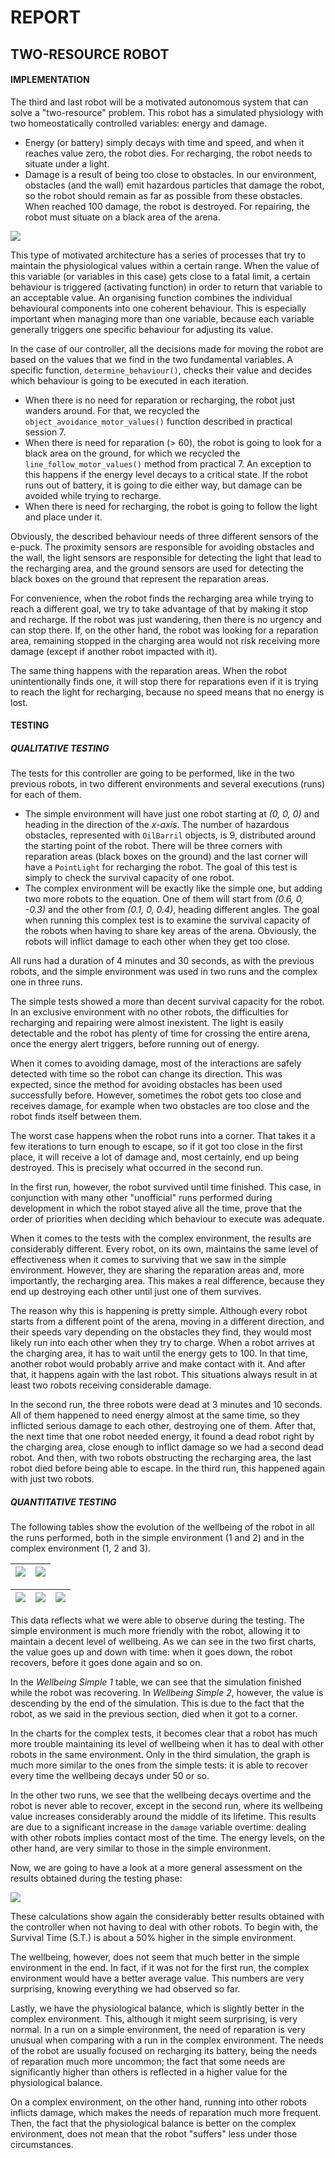 # REPORT

## TWO-RESOURCE ROBOT

#### IMPLEMENTATION

The third and last robot will be a motivated autonomous system that can solve a "two-resource" problem. This robot has a simulated physiology with two homeostatically controlled variables: energy and damage. 

* Energy (or battery) simply decays with time and speed, and when it reaches value zero, the robot dies. For recharging, the robot needs to situate under a light.
* Damage is a result of being too close to obstacles. In our environment, obstacles (and the wall) emit hazardous particles that damage the robot, so the robot should remain as far as possible from these obstacles. When reached 100 damage, the robot is destroyed. For repairing, the robot must situate on a black area of the arena.

![](images/diagrams/Resources-Diagram.jpg)

This type of motivated architecture has a series of processes that try to maintain the physiological values within a certain range. When the value of this variable (or variables in this case) gets close to a fatal limit, a certain behaviour is triggered (activating function) in order to return that variable to an acceptable value. An organising function combines the individual behavioural components into one coherent behaviour. This is especially important when managing more than one variable, because each variable generally triggers one specific behaviour for adjusting its value.

In the case of our controller, all the decisions made for moving the robot are based on the values that we find in the two fundamental variables. A specific function, `determine_behaviour()`, checks their value and decides which behaviour is going to be executed in each iteration. 

* When there is no need for reparation or recharging, the robot just wanders around. For that, we recycled the `object_avoidance_motor_values()` function described in practical session 7. 
* When there is need for reparation (> 60), the robot is going to look for a black area on the ground, for which we recycled the `line_follow_motor_values()` method from practical 7. An exception to this happens if the energy level decays to a critical state. If the robot runs out of battery, it is going to die either way, but damage can be avoided while trying to recharge.
* When there is need for recharging, the robot is going to follow the light and place under it. 

Obviously, the described behaviour needs of three different sensors of the e-puck. The proximity sensors are responsible for avoiding obstacles and the wall, the light sensors are responsible for detecting the light that lead to the recharging area, and the ground sensors are used for detecting the black boxes on the ground that represent the reparation areas.

For convenience, when the robot finds the recharging area while trying to reach a different goal, we try to take advantage of that by making it stop and recharge. If the robot was just wandering, then there is no urgency and can stop there. If, on the other hand, the robot was looking for a reparation area, remaining stopped in the charging area would not risk receiving more damage (except if another robot impacted with it).

The same thing happens with the reparation areas. When the robot unintentionally finds one, it will stop there for reparations even if it is trying to reach the light for recharging, because no speed means that no energy is lost. 


#### TESTING

##### QUALITATIVE TESTING

The tests for this controller are going to be performed, like in the two previous robots, in two different environments and several executions (runs) for each of them.

* The simple environment will have just one robot starting at *(0, 0, 0)* and heading in the direction of the *x-axis*. The number of hazardous obstacles, represented with `OilBarril` objects, is 9, distributed around the starting point of the robot. There will be three corners with reparation areas (black boxes on the ground) and the last corner will have a `PointLight` for recharging the robot. The goal of this test is simply to check the survival capacity of one robot. 
* The complex environment will be exactly like the simple one, but adding two more robots to the equation. One of them will start from *(0.6, 0, -0.3)* and the other from *(0.1, 0, 0.4)*, heading different angles. The goal when running this complex test is to examine the survival capacity of the robots when having to share key areas of the arena. Obviously, the robots will inflict damage to each other when they get too close. 

All runs had a duration of 4 minutes and 30 seconds, as with the previous robots, and the simple environment was used in two runs and the complex one in three runs.

The simple tests showed a more than decent survival capacity for the robot. In an exclusive environment with no other robots, the difficulties for recharging and repairing were almost inexistent. The light is easily detectable and the robot has plenty of time for crossing the entire arena, once the energy alert triggers, before running out of energy. 

When it comes to avoiding damage, most of the interactions are safely detected with time so the robot can change its direction. This was expected, since the method for avoiding obstacles has been used successfully before. However, sometimes the robot gets too close and receives damage, for example when two obstacles are too close and the robot finds itself between them. 

The worst case happens when the robot runs into a corner. That takes it a few iterations to turn enough to escape, so if it got too close in the first place, it will receive a lot of damage and, most certainly, end up being destroyed. This is precisely what occurred in the second run. 

In the first run, however, the robot survived until time finished. This case, in conjunction with many other "unofficial" runs performed during development in which the robot stayed alive all the time, prove that the order of priorities when deciding which behaviour to execute was adequate. 

When it comes to the tests with the complex environment, the results are considerably different. Every robot, on its own, maintains the same level of effectiveness when it comes to surviving that we saw in the simple environment. However, they are sharing the reparation areas and, more importantly, the recharging area. This makes a real difference, because they end up destroying each other until just one of them survives.

The reason why this is happening is pretty simple. Although every robot starts from a different point of the arena, moving in a different direction, and their speeds vary depending on the obstacles they find, they would most likely run into each other when they try to charge. When a robot arrives at the charging area, it has to wait until the energy gets to 100. In that time, another robot would probably arrive and make contact with it. And after that, it happens again with the last robot. This situations always result in at least two robots receiving considerable damage.

In the second run, the three robots were dead at 3 minutes and 10 seconds. All of them happened to need energy almost at the same time, so they inflicted serious damage to each other, destroying one of them. After that, the next time that one robot needed energy, it found a dead robot right by the charging area, close enough to inflict damage so we had a second dead robot. And then, with two robots obstructing the recharging area, the last robot died before being able to escape. In the third run, this happened again with just two robots.


##### QUANTITATIVE TESTING

The following tables show the evolution of the wellbeing of the robot in all the runs performed, both in the simple environment (1 and 2) and in the complex environment (1, 2 and 3).

| ![](images/charts/WB-IT-S1.png) | ![](images/charts/WB-IT-S2.png) | 
| --- | --- |

| ![](images/charts/WB-IT-C1.png) | ![](images/charts/WB-IT-C2.png) | ![](images/charts/WB-IT-C3.png) |
| --- | --- | --- |

This data reflects what we were able to observe during the testing. The simple environment is much more friendly with the robot, allowing it to maintain a decent level of wellbeing. As we can see in the two first charts, the value goes up and down with time: when it goes down, the robot recovers, before it goes done again and so on.

In the *Wellbeing Simple 1* table, we can see that the simulation finished while the robot was recovering. In *Wellbeing Simple 2*, however, the value is descending by the end of the simulation. This is due to the fact that the robot, as we said in the previous section, died when it got to a corner. 

In the charts for the complex tests, it becomes clear that a robot has much more trouble maintaining its level of wellbeing when it has to deal with other robots in the same environment. Only in the third simulation, the graph is much more similar to the ones from the simple tests: it is able to recover every time the wellbeing decays under 50 or so. 

In the other two runs, we see that the wellbeing decays overtime and the robot is never able to recover, except in the second run, where its wellbeing value increases considerably around the middle of its lifetime. This results are due to a significant increase in the `damage` variable overtime: dealing with other robots implies contact most of the time. The energy levels, on the other hand, are very similar to those in the simple environment. 

Now, we are going to have a look at a more general assessment on the results obtained during the testing phase:

![](images/General-Tables.png)

These calculations show again the considerably better results obtained with the controller when not having to deal with other robots. To begin with, the Survival Time (S.T.) is about a 50% higher in the simple environment. 

The wellbeing, however, does not seem that much better in the simple environment in the end. In fact, if it was not for the first run, the complex environment would have a better average value. This numbers are very surprising, knowing everything we had observed so far.

Lastly, we have the physiological balance, which is slightly better in the complex environment. This, although it might seem surprising, is very normal. In a run on a simple environment, the need of reparation is very unusual when comparing with a run in the complex environment. The needs of the robot are usually focused on recharging its battery, being the needs of reparation much more uncommon; the fact that some needs are significantly higher than others is reflected in a higher value for the physiological balance.

On a complex environment, on the other hand, running into other robots inflicts damage, which makes the needs of reparation much more frequent. Then, the fact that the physiological balance is better on the complex environment, does not mean that the robot "suffers" less under those circumstances. 
